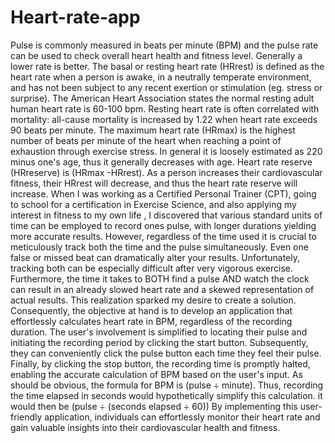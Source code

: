 # Heart-rate-app
Pulse is commonly measured in beats per minute (BPM) and the pulse rate can be used to check overall heart health and fitness level. Generally a lower rate is better. 
The basal or resting heart rate (HRrest) is defined as the heart rate when a person is awake, in a neutrally temperate environment, and has not been subject to any recent exertion or stimulation (eg. stress or surprise). The American Heart Association states the normal resting adult human heart rate is 60-100 bpm. Resting heart rate is often correlated with mortality: all-cause mortality is increased by 1.22 when heart rate exceeds 90 beats per minute.
The maximum heart rate (HRmax) is the highest number of beats per minute of the heart when reaching a point of exhaustion through exercise stress. In general it is loosely estimated as 220 minus one's age, thus it generally decreases with age.
Heart rate reserve (HRreserve) is (HRmax -HRrest). As a person increases their cardiovascular fitness, their HRrest will decrease, and thus the heart rate reserve will increase. 
When I was working as a Certified Personal Trainer (CPT), going to school for a certification in Exercise Science, and also applying my interest in fitness to my own life , I discovered that various standard units of time can be employed to record ones pulse, with longer durations yielding more accurate results. However, regardless of the time used it is crucial to meticulously track both the time and the pulse simultaneously. Even one false or missed beat can dramatically alter your results. Unfortunately, tracking both can be especially difficult after very vigorous exercise. Furthermore, the time it takes to BOTH find a pulse AND watch the clock can result in an already slowed heart rate and a skewed representation of actual results.
This realization sparked my desire to create a solution. Consequently, the objective at hand is to develop an application that effortlessly calculates heart rate in BPM, regardless of the recording duration. The user's involvement is simplified to locating their pulse and initiating the recording period by clicking the start button. Subsequently, they can conveniently click the pulse button each time they feel their pulse. Finally, by clicking the stop button, the recording time is promptly halted, enabling the accurate calculation of BPM based on the user's input.
As should be obvious, the formula for BPM is (pulse ÷ minute). Thus, recording the time elapsed in seconds would hypothetically simplify this calculation. 
it would then be (pulse ÷ (seconds elapsed ÷ 60))
By implementing this user-friendly application, individuals can effortlessly monitor their heart rate and gain valuable insights into their cardiovascular health and fitness. 
